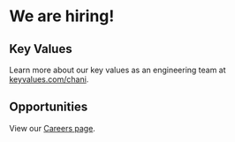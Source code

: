 # We are hiring!

## Key Values

Learn more about our key values as an engineering team at [keyvalues.com/chani](https://www.keyvalues.com/chani).

## Opportunities

View our [Careers page](https://chaninicholas.com/careers/).
